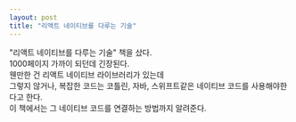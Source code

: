 ```yaml
---
layout: post
title: "리액트 네이티브를 다루는 기술"
---
```


"리액트 네이티브를 다루는 기술" 책을 샀다.
<br>1000페이지 가까이 되던데 긴장된다.
<br>웬만한 건 리액트 네이티브 라이브러리가 있는데
<br>그렇지 않거나, 복잡한 코드는 코틀린, 자바, 스위프트같은 네이티브 코드를 사용해야한다고 한다.
<br>이 책에서는 그 네이티브 코드를 연결하는 방법까지 알려준다.
